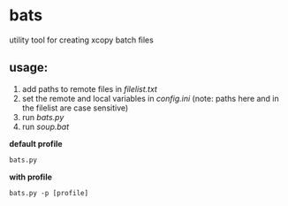 # bats
utility tool for creating xcopy batch files

## usage:
1. add paths to remote files in *filelist.txt*
2. set the remote and local variables in *config.ini* (note: paths here and in the filelist are case sensitive)
3. run *bats.py*
4. run *soup.bat*

**default profile**
```bash
bats.py
```
**with profile**
```
bats.py -p [profile]
``` 

